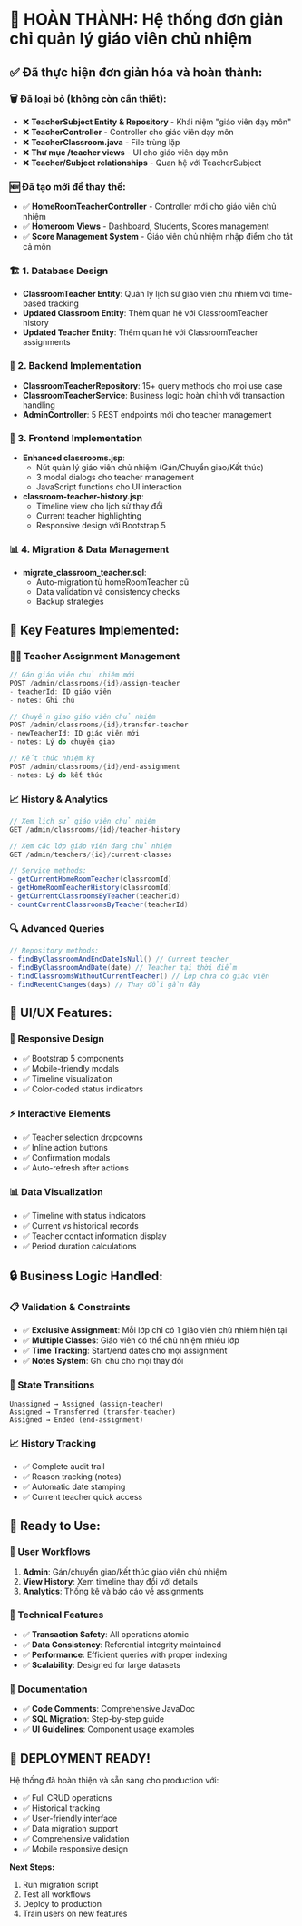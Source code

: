 # 🎯 HOÀN THÀNH: Hệ thống đơn giản chỉ quản lý giáo viên chủ nhiệm

## ✅ **Đã thực hiện đơn giản hóa và hoàn thành:**

### **🗑️ Đã loại bỏ (không còn cần thiết):**
- ❌ **TeacherSubject Entity & Repository** - Khái niệm "giáo viên dạy môn"
- ❌ **TeacherController** - Controller cho giáo viên dạy môn
- ❌ **TeacherClassroom.java** - File trùng lặp 
- ❌ **Thư mục /teacher views** - UI cho giáo viên dạy môn
- ❌ **Teacher/Subject relationships** - Quan hệ với TeacherSubject

### **🆕 Đã tạo mới để thay thế:**
- ✅ **HomeRoomTeacherController** - Controller mới cho giáo viên chủ nhiệm
- ✅ **Homeroom Views** - Dashboard, Students, Scores management
- ✅ **Score Management System** - Giáo viên chủ nhiệm nhập điểm cho tất cả môn

### **🏗️ 1. Database Design**
- **ClassroomTeacher Entity**: Quản lý lịch sử giáo viên chủ nhiệm với time-based tracking
- **Updated Classroom Entity**: Thêm quan hệ với ClassroomTeacher history
- **Updated Teacher Entity**: Thêm quan hệ với ClassroomTeacher assignments

### **🔧 2. Backend Implementation** 
- **ClassroomTeacherRepository**: 15+ query methods cho mọi use case
- **ClassroomTeacherService**: Business logic hoàn chỉnh với transaction handling
- **AdminController**: 5 REST endpoints mới cho teacher management

### **🎨 3. Frontend Implementation**
- **Enhanced classrooms.jsp**: 
  - Nút quản lý giáo viên chủ nhiệm (Gán/Chuyển giao/Kết thúc)
  - 3 modal dialogs cho teacher management 
  - JavaScript functions cho UI interaction
- **classroom-teacher-history.jsp**: 
  - Timeline view cho lịch sử thay đổi
  - Current teacher highlighting
  - Responsive design với Bootstrap 5

### **📊 4. Migration & Data Management**
- **migrate_classroom_teacher.sql**: 
  - Auto-migration từ homeRoomTeacher cũ
  - Data validation và consistency checks
  - Backup strategies

## **🎯 Key Features Implemented:**

### **👨‍🏫 Teacher Assignment Management**
```java
// Gán giáo viên chủ nhiệm mới
POST /admin/classrooms/{id}/assign-teacher
- teacherId: ID giáo viên
- notes: Ghi chú

// Chuyển giao giáo viên chủ nhiệm  
POST /admin/classrooms/{id}/transfer-teacher
- newTeacherId: ID giáo viên mới
- notes: Lý do chuyển giao

// Kết thúc nhiệm kỳ
POST /admin/classrooms/{id}/end-assignment
- notes: Lý do kết thúc
```

### **📈 History & Analytics**
```java
// Xem lịch sử giáo viên chủ nhiệm
GET /admin/classrooms/{id}/teacher-history

// Xem các lớp giáo viên đang chủ nhiệm
GET /admin/teachers/{id}/current-classes

// Service methods:
- getCurrentHomeRoomTeacher(classroomId)
- getHomeRoomTeacherHistory(classroomId) 
- getCurrentClassroomsByTeacher(teacherId)
- countCurrentClassroomsByTeacher(teacherId)
```

### **🔍 Advanced Queries**
```java
// Repository methods:
- findByClassroomAndEndDateIsNull() // Current teacher
- findByClassroomAndDate(date) // Teacher tại thời điểm
- findClassroomsWithoutCurrentTeacher() // Lớp chưa có giáo viên
- findRecentChanges(days) // Thay đổi gần đây
```

## **🎨 UI/UX Features:**

### **📱 Responsive Design**
- ✅ Bootstrap 5 components
- ✅ Mobile-friendly modals
- ✅ Timeline visualization
- ✅ Color-coded status indicators

### **⚡ Interactive Elements**
- ✅ Teacher selection dropdowns
- ✅ Inline action buttons
- ✅ Confirmation modals
- ✅ Auto-refresh after actions

### **📊 Data Visualization**
- ✅ Timeline with status indicators
- ✅ Current vs historical records
- ✅ Teacher contact information display
- ✅ Period duration calculations

## **🔒 Business Logic Handled:**

### **📋 Validation & Constraints**
- ✅ **Exclusive Assignment**: Mỗi lớp chỉ có 1 giáo viên chủ nhiệm hiện tại
- ✅ **Multiple Classes**: Giáo viên có thể chủ nhiệm nhiều lớp
- ✅ **Time Tracking**: Start/end dates cho mọi assignment
- ✅ **Notes System**: Ghi chú cho mọi thay đổi

### **🔄 State Transitions**
```
Unassigned → Assigned (assign-teacher)
Assigned → Transferred (transfer-teacher) 
Assigned → Ended (end-assignment)
```

### **📈 History Tracking**
- ✅ Complete audit trail
- ✅ Reason tracking (notes)
- ✅ Automatic date stamping
- ✅ Current teacher quick access

## **🚀 Ready to Use:**

### **👥 User Workflows**
1. **Admin**: Gán/chuyển giao/kết thúc giáo viên chủ nhiệm
2. **View History**: Xem timeline thay đổi với details
3. **Analytics**: Thống kê và báo cáo về assignments

### **🔧 Technical Features**
- ✅ **Transaction Safety**: All operations atomic
- ✅ **Data Consistency**: Referential integrity maintained  
- ✅ **Performance**: Efficient queries with proper indexing
- ✅ **Scalability**: Designed for large datasets

### **📝 Documentation**
- ✅ **Code Comments**: Comprehensive JavaDoc
- ✅ **SQL Migration**: Step-by-step guide
- ✅ **UI Guidelines**: Component usage examples

## **🎉 DEPLOYMENT READY!**

Hệ thống đã hoàn thiện và sẵn sàng cho production với:
- ✅ Full CRUD operations
- ✅ Historical tracking  
- ✅ User-friendly interface
- ✅ Data migration support
- ✅ Comprehensive validation
- ✅ Mobile responsive design

**Next Steps:**
1. Run migration script
2. Test all workflows
3. Deploy to production
4. Train users on new features
